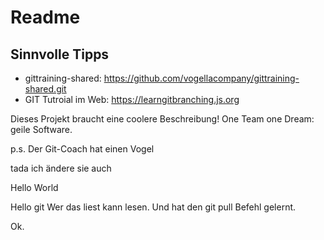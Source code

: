 # Readme

## Sinnvolle Tipps

* gittraining-shared: https://github.com/vogellacompany/gittraining-shared.git
* GIT Tutroial im Web:  https://learngitbranching.js.org 

Dieses Projekt braucht eine coolere Beschreibung!
One Team one Dream: geile Software.


p.s. Der Git-Coach hat einen Vogel



tada ich ändere sie auch 


Hello World

Hello git
Wer das liest kann lesen. Und hat den git pull Befehl gelernt.


Ok.

